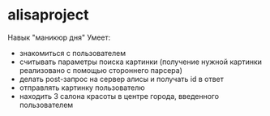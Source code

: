 # alisaproject
Навык "маникюр дня"
Умеет:
- знакомиться с пользователем
- считывать параметры поиска картинки
(получение нужной картинки реализовано с помощью стороннего парсера)
- делать post-запрос на сервер алисы и получать id в ответ
- отправлять картинку пользователю
- находить 3 салона красоты в центре города, введенного пользователем
